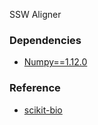 SSW Aligner

### Dependencies
- [Numpy==1.12.0](http://www.numpy.org/)

### Reference
- [scikit-bio](https://github.com/biocore/scikit-bio)
